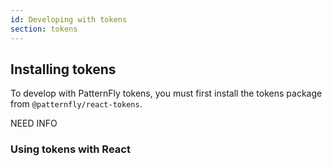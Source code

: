 ```yaml
---
id: Developing with tokens
section: tokens
---
```


## Installing tokens

To develop with PatternFly tokens, you must first install the tokens package from `@patternfly/react-tokens`.

NEED INFO

### Using tokens with React 
